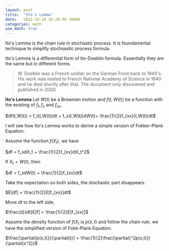 ```yaml
---
layout: post
title:  "Ito's Lemma"
date:   2022-10-10 16:20:46 +0800
categories: math
use_math: true
---
```

Ito's Lemma is the chain rule in stochastic process. It is foundamental technique to simplify stochsastic process formula.

Ito's Lemma is a differential form of Ito-Doeblin formula. Essentially they are the same but in different forms.

> W. Doeblin was a French soldier on the German Front back to 1940's. His work was mailed to French National Academy of Science in 1940 and he died shortly after that. The document only discovered and published in 2000.

**Ito's Lemma**
Let $W(t)$ be a Brownian motion and $f(t,W(t))$ be a function with the existing of $f_t, f_x$ and $f_{xx}$.

$df(t,W(t)) = f_t(t,W(t))dt + f_x(t,W(t))dW(t)+ \frac{1}{2}f_{xx}(t,W(t))dt$

I will see how Ito's Lemma works to derive a simple version of Fokker-Plank Equation.

Assume the function $f(X_t)$, we have

$df = f_xdX_t + \frac{1}{2}f_{xx}dX_t^2$

If $X_t = W(t)$, then

$df = f_xdW(t) + \frac{1}{2}f_{xx}dt$

Take the expectation on both sides, the stochastic part disappears.

$E[df] = \frac{1}{2}E[f_{xx}]dt$

Move $dt$ to the left side,

$\frac{d}{dt}E[f] = \frac{1}{2}E[f_{xx}]$

Assume the density function of $f(X_t$ is $p(x,t)$ and follow the chain rule, we have the simplified version of Fokk-Plank Equation.

$\frac{\partial{p(x,t)}}{\partial{t}} = \frac{1}{2}\frac{\partial{^2p(x,t)}}{\partial{x^2}}$



